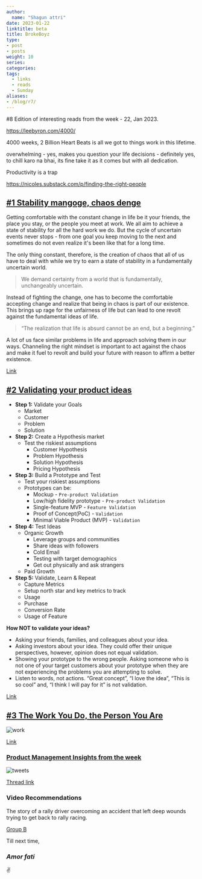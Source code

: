 ```yaml
---
author:
  name: "Shagun attri"
date: 2023-01-22
linktitle: beta
title: BrokeBoyz
type:
- post
- posts
weight: 10
series:
categories:
tags:
  - links
  - reads
  - Sunday
aliases:
- /blog/r7/
---
```


#8 Edition of interesting reads from the week - 22, Jan 2023.


https://leebyron.com/4000/


4000 weeks, 2 Billion Heart Beats is all we got to things work in this lifetime. 

overwhelming - yes, makes you question your life decisions - definitely yes,
to chill karo na bhai, its fine 
take it as it comes but with all dedication.


Productivity is a trap




https://nicoles.substack.com/p/finding-the-right-people




## [#1 Stability mangoge, chaos denge](https://www.thebalcony.in/let-the-chaos-begin/)

Getting comfortable with the constant change in life be it your friends, the place you stay, or the people you meet at work. We all aim to achieve a state of stability for all the hard work we do. But the cycle of uncertain events never stops - from one goal you keep moving to the next and sometimes do not even realize it's been like that for a long time.

The only thing constant, therefore, is the creation of chaos that all of us have to deal with while we try to earn a state of stability in a fundamentally uncertain world.

> We demand certainty from a world that is fundamentally, unchangeably uncertain.

Instead of fighting the change, one has to become the comfortable accepting change and realize that being in chaos is part of our existence. This brings up rage for the unfairness of life but can lead to one revolt against the fundamental ideas of life.

> “The realization that life is absurd cannot be an end, but a beginning.”

A lot of us face similar problems in life and approach solving them in our ways. Channeling the right mindset is important to act against the chaos and make it fuel to revolt and build your future with reason to affirm a better existence.

[Link](https://www.thebalcony.in/let-the-chaos-begin/)

## [#2 Validating your product ideas](https://whizzoe.substack.com/p/how-to-tell-if-your-idea-is-worth)

- **Step 1:** Validate your Goals
  - Market
  - Customer
  - Problem
  - Solution
- **Step 2:** Create a Hypothesis market
  - Test the riskiest assumptions
    - Customer Hypothesis
    - Problem Hypothesis
    - Solution Hypothesis
    - Pricing Hypothesis
- **Step 3:** Build a Prototype and Test
  - Test your riskiest assumptions
  - Prototypes can be:
    - Mockup - `Pre-product Validation`
    - Low/high fidelity prototype - `Pre-product Validation`
    - Single-feature MVP - `Feature Validation`
    - Proof of Concept(PoC) - `Validation`
    - Minimal Viable Product (MVP) - `Validation`
- **Step 4:** Test Ideas
  - Organic Growth
    - Leverage groups and communities
    - Share ideas with followers
    - Cold Email
    - Testing with target demographics
    - Get out physically and ask strangers
  - Paid Growth
- **Step 5:** Validate, Learn & Repeat
  - Capture Metrics
  - Setup north star and key metrics to track
  - Usage
  - Purchase
  - Conversion Rate
  - Usage of Feature

**How NOT to validate your ideas?**

- Asking your friends, families, and colleagues about your idea.
- Asking investors about your idea. They could offer their unique perspectives, however, opinion does not equal validation.
- Showing your prototype to the wrong people. Asking someone who is not one of your target customers about your prototype when they are not experiencing the problems you are attempting to solve.
- Listen to words, not actions. “Great concept”, “I love the idea”, “This is so cool” and, “I think I will pay for it” is not validation.

[Link](https://whizzoe.substack.com/p/how-to-tell-if-your-idea-is-worth)

## [#3 The Work You Do, the Person You Are](https://www.newyorker.com/magazine/2017/06/05/toni-morrison-the-work-you-do-the-person-you-are)

![work](https://user-images.githubusercontent.com/29366864/212586196-a9663326-a7c3-4af0-98ff-57230967dc21.jpeg)

[Link](https://www.newyorker.com/magazine/2017/06/05/toni-morrison-the-work-you-do-the-person-you-are)

### [Product Management Insights from the week](https://twitter.com/shagunattri_/status/1610442882976186369?s=20)

![tweets](https://user-images.githubusercontent.com/29366864/212584167-d26639cb-a505-4764-a1d3-20acd3377966.png)

[Thread link](https://twitter.com/shagunattri_/status/1610442882976186369?s=20)
### Video Recommendations

The story of a rally driver overcoming an accident that left deep wounds trying to get back to rally racing.

[Group B](https://youtu.be/c_S9UUHJNaw)

Till next time,
### *Amor fati*
✌️
